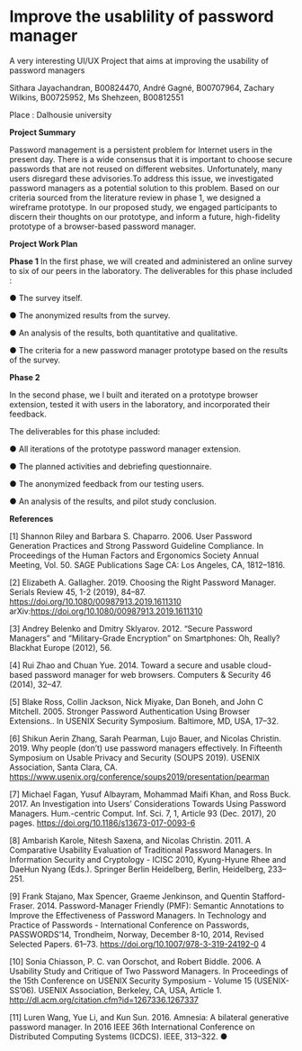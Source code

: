 # Improve the usablility of password manager
A very interesting UI/UX Project that aims at improving the usability of password managers



Sithara Jayachandran, B00824470,
André Gagné, B00707964,
Zachary Wilkins, B00725952,
Ms Shehzeen, B00812551

Place :  Dalhousie university

**Project Summary**

Password management is a persistent problem for Internet users in the present day. There is a wide consensus that it is important to choose secure passwords that are not reused on different websites. Unfortunately, many users disregard these advisories.To address this issue, we investigated password managers as a potential solution to this problem. Based on our criteria sourced from the literature review in phase 1, we designed a wireframe prototype. In our proposed study, we engaged  participants to discern their thoughts on our prototype, and inform a future, high-fidelity prototype of a browser-based password manager.

**Project Work Plan**

**Phase 1**
In the first phase, we will created and administered an online survey to six of our peers in the laboratory.
The deliverables for this phase included :

●	The survey itself.

●	The anonymized results from the survey.

●	An analysis of the results, both quantitative and qualitative.

●	The criteria for a new password manager prototype based on the results of the survey.

**Phase 2**

In the second phase, we l built and iterated on a prototype browser extension, tested it with users in the laboratory, and incorporated their feedback.

The deliverables for this phase included:

●	All iterations of the prototype password manager extension.

●	The planned activities and debriefing questionnaire.

●	The anonymized feedback from our testing users.

●	An analysis of the results, and pilot study conclusion.

**References**

[1] Shannon Riley and Barbara S. Chaparro. 2006. User Password Generation Practices and Strong Password Guideline Compliance. In Proceedings of the Human Factors and
Ergonomics Society Annual Meeting, Vol. 50. SAGE Publications Sage CA: Los Angeles, CA, 1812–1816.

[2] Elizabeth A. Gallagher. 2019. Choosing the Right Password Manager. Serials Review 45, 1-2 (2019), 84–87.
https://doi.org/10.1080/00987913.2019.1611310 arXiv:https://doi.org/10.1080/00987913.2019.1611310

[3] Andrey Belenko and Dmitry Sklyarov. 2012. “Secure Password Managers” and “Military-Grade Encryption” on Smartphones: Oh, Really? Blackhat Europe (2012), 56.

[4] Rui Zhao and Chuan Yue. 2014. Toward a secure and usable cloud-based password manager for web browsers. Computers & Security 46 (2014), 32–47.

[5] Blake Ross, Collin Jackson, Nick Miyake, Dan Boneh, and John C Mitchell. 2005. Stronger Password Authentication Using Browser Extensions.. In USENIX Security Symposium.
Baltimore, MD, USA, 17–32.

[6] Shikun Aerin Zhang, Sarah Pearman, Lujo Bauer, and Nicolas Christin. 2019. Why people (don’t) use password managers effectively. In Fifteenth Symposium on Usable Privacy
and Security (SOUPS 2019). USENIX Association, Santa Clara, CA. https://www.usenix.org/conference/soups2019/presentation/pearman

[7] Michael Fagan, Yusuf Albayram, Mohammad Maifi Khan, and Ross Buck. 2017. An Investigation into Users’ Considerations Towards Using Password Managers. Hum.-centric
Comput. Inf. Sci. 7, 1, Article 93 (Dec. 2017), 20 pages. https://doi.org/10.1186/s13673-017-0093-6

[8] Ambarish Karole, Nitesh Saxena, and Nicolas Christin. 2011. A Comparative Usability Evaluation of Traditional Password Managers. In Information Security and Cryptology -
ICISC 2010, Kyung-Hyune Rhee and DaeHun Nyang (Eds.). Springer Berlin Heidelberg, Berlin, Heidelberg, 233–251.

[9] Frank Stajano, Max Spencer, Graeme Jenkinson, and Quentin Stafford-Fraser. 2014. Password-Manager Friendly (PMF): Semantic Annotations to Improve the Effectiveness of
Password Managers. In Technology and Practice of Passwords - International Conference on Passwords, PASSWORDS’14, Trondheim, Norway, December 8-10, 2014, Revised Selected
Papers. 61–73. https://doi.org/10.1007/978-3-319-24192-0 4

[10] Sonia Chiasson, P. C. van Oorschot, and Robert Biddle. 2006. A Usability Study and Critique of Two Password Managers. In Proceedings of the 15th Conference on USENIX
Security Symposium - Volume 15 (USENIX-SS’06). USENIX Association, Berkeley, CA, USA, Article 1. http://dl.acm.org/citation.cfm?id=1267336.1267337

[11] Luren Wang, Yue Li, and Kun Sun. 2016. Amnesia: A bilateral generative password manager. In 2016 IEEE 36th International Conference on Distributed Computing Systems
(ICDCS). IEEE, 313–322.
●	





